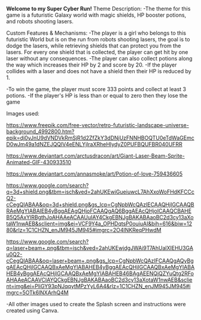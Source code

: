 **Welcome to my Super Cyber Run!**
Theme Description: 
-The theme for this game is a futuristic Galaxy world with magic shields, HP booster potions, and robots shooting lasers.

Custom  Features & Mechanisms:
-The player is a girl who belongs to this futuristic World but is on the run from robots shooting lasers, the goal
is to dodge the lasers, while retrieving shields that can protect you from the lasers. For every one shield that is collected, the player can get hit by one laser without any consequences.
-The player can also collect potions along the way which increases their HP by 2 and score by 20.
-If the player collides with a laser and does not have a shield then their HP is reduced by 1.

-To win the game, the player must score 333 points and collect at least 3 potions.
-If the player's HP is less than or equal to zero then they lose the game 

Images used:

https://www.freepik.com/free-vector/retro-futuristic-landscape-universe-background_4992800.htm?epik=dj0yJnU9dVNDVkRmSjR1d2ZfZkY3dDNjUzFNNHBOQTU0eTdWaGEmcD0wJm49a1dNZEJQQlV4eENLYjlraXRheHIydyZ0PUFBQUFBR040UFRR

https://www.deviantart.com/arctusdracon/art/Giant-Laser-Beam-Sprite-Animated-GIF-430933510

https://www.deviantart.com/annasmoke/art/Potion-of-love-759436605

https://www.google.com/search?q=3d+shield.png&tbm=isch&ved=2ahUKEwiGueiuwcL7AhXxoWoFHdKFCCcQ2-cCegQIABAA&oq=3d+shield.png&gs_lcp=CgNpbWcQAzIECAAQHjIGCAAQBRAeMgYIABAIEB4yBggAEAgQHjoFCAAQgAQ6BggAEAcQHjoICAAQCBAHEB5Q5AxYlRBgthJoAHAAeACAAUuIAY4CkgEBNJgBAKABAaoBC2d3cy13aXotaW1nwAEB&sclient=img&ei=VCF9Y4a_OPHDqtsP0ouiuAI&bih=616&biw=1280&rlz=1C1CHZN_enJM945JM945#imgrc=2O4lNKReqPHwdM

https://www.google.com/search?q=laser+beam+.png&tbm=isch&ved=2ahUKEwjdgJWAi9T7AhUalXIEHU3GAu0Q2-cCegQIABAA&oq=laser+beam+.png&gs_lcp=CgNpbWcQAzIFCAAQgAQyBggAEAcQHjIGCAAQBxAeMgYIABAHEB4yBggAEAcQHjIGCAAQBxAeMgYIABAHEB4yBggAEAcQHjIGCAAQBxAeMgYIABAHEB46BAgAEENQjQZYuQtg2RFoAHAAeACAAVCIAYQCkgEBNJgBAKABAaoBC2d3cy13aXotaW1nwAEB&sclient=img&ei=PliGY93pNJqqytMPzYyL6A4&rlz=1C1CHZN_enJM945JM945#imgrc=5OTk6lNXArhQ4M

-All other images used to create the Splash screen and instructions were created using Canva.
